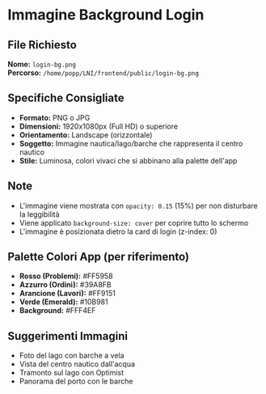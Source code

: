 # Immagine Background Login

## File Richiesto
**Nome:** `login-bg.png`  
**Percorso:** `/home/popp/LNI/frontend/public/login-bg.png`

## Specifiche Consigliate
- **Formato:** PNG o JPG
- **Dimensioni:** 1920x1080px (Full HD) o superiore
- **Orientamento:** Landscape (orizzontale)
- **Soggetto:** Immagine nautica/lago/barche che rappresenta il centro nautico
- **Stile:** Luminosa, colori vivaci che si abbinano alla palette dell'app

## Note
- L'immagine viene mostrata con `opacity: 0.15` (15%) per non disturbare la leggibilità
- Viene applicato `background-size: cover` per coprire tutto lo schermo
- L'immagine è posizionata dietro la card di login (z-index: 0)

## Palette Colori App (per riferimento)
- **Rosso (Problemi):** #FF5958
- **Azzurro (Ordini):** #39A8FB  
- **Arancione (Lavori):** #FF9151
- **Verde (Emerald):** #10B981
- **Background:** #FFF4EF

## Suggerimenti Immagini
- Foto del lago con barche a vela
- Vista del centro nautico dall'acqua
- Tramonto sul lago con Optimist
- Panorama del porto con le barche

